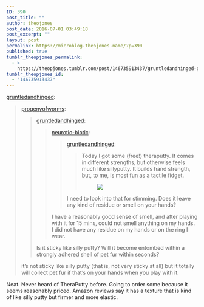 ```yaml
---
ID: 390
post_title: ""
author: theojones
post_date: 2016-07-01 03:49:18
post_excerpt: ""
layout: post
permalink: https://microblog.theojones.name/?p=390
published: true
tumblr_theopjones_permalink:
  - >
    https://theopjones.tumblr.com/post/146735913437/gruntledandhinged-progenyofworms
tumblr_theopjones_id:
  - "146735913437"
---
```

<p><a class="tumblr_blog" href="http://gruntledandhinged.tumblr.com/post/146731822356">gruntledandhinged</a>:</p>
<blockquote>
<p><a class="tumblr_blog" href="http://progenyofworms.tumblr.com/post/146731013520">progenyofworms</a>:</p>
<blockquote>
<p><a class="tumblr_blog" href="http://gruntledandhinged.tumblr.com/post/146725683061">gruntledandhinged</a>:</p>
<blockquote>
<p><a class="tumblr_blog" href="http://neurotic-biotic.tumblr.com/post/146725632280">neurotic-biotic</a>:</p>
<blockquote>
<p><a class="tumblr_blog" href="http://gruntledandhinged.tumblr.com/post/146723663126">gruntledandhinged</a>:</p>
<blockquote>
<p>Today I got some (free!) theraputty. It comes in different strengths, but otherwise feels much like sillyputty. It builds hand strength, but, to me, is most fun as a tactile fidget.<br /></p>
<figure class="tmblr-full"><img src="http://68.media.tumblr.com/9cb42ea662674807e47d37e8c188ae98/tumblr_inline_o9lw4aPrhl1rarg1s_540.jpg" /></figure></blockquote>
<p>I need to look into that for stimming. Does it leave any kind of residue or smell on your hands?</p>
</blockquote>
<p>I have a reasonably good sense of smell, and after playing with it for 15 mins, could not smell anything on my hands. I did not have any residue on my hands or on the ring I wear. </p>
</blockquote>
<p>Is it sticky like silly putty? Will it become entombed within a strongly adhered shell of pet fur within seconds?</p>
</blockquote>
<p>it’s not sticky like silly putty (that is, not very sticky at all) but it totally will collect pet fur if that’s on your hands when you play with it. </p>
</blockquote>

<p>Neat. Never heard of TheraPutty before. Going to order some because it seems reasonably priced. Amazon reviews say it has a texture that is kind of like silly putty but firmer and more elastic. </p>